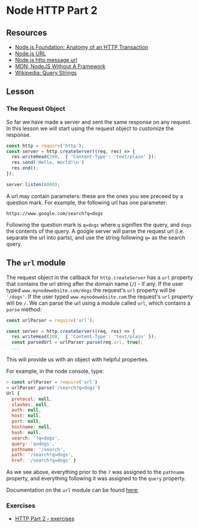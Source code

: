 # Node HTTP Part 2

## Resources

* [Node.js Foundation: Anatomy of an HTTP Transaction](https://nodejs.org/en/docs/guides/anatomy-of-an-http-transaction/)
* [Node.js URL](https://nodejs.org/api/url.html#url_url)
* [Node.js http message url](https://nodejs.org/api/http.html#http_message_url)
* [MDN: NodeJS Without A Framework](https://developer.mozilla.org/en-US/docs/Learn/Server-side/Node_server_without_framework)
* [Wikipedia: Query Strings](https://en.wikipedia.org/wiki/Query_string)

## Lesson

### The Request Object

So far we have made a server and sent the same response on any request. In this lesson we will start using the request object to customize the response.

```js
const http = require('http');
const server = http.createServer((req, res) => {
  res.writeHead(200,  { 'Content-Type': 'text/plain' });
  res.send('Hello, World!\n')
  res.end();
});

server.listen(8000);
```

A url may contain parameters: these are the ones you see preceed by a question mark. For example, the following url has one parameter:

`https://www.google.com/search?q=dogs`

Following the question mark is `q=dogs` where `q` signifies the query, and `dogs` the contents of the query. A google server will parse the request url (i.e. separate the url into parts), and use the string following `q=` as the search query.

## The `url` module

The request object in the callback for `http.createServer` has a `url` property that contains the url string after the domain name (`/`) - if any. If the user typed `www.mynodewebsite.com/dogs` the request's `url` property will be `'/dogs'`. If the user typed `www.mynodewebsite.com` the request's `url` property will be `/`.  We can parse the url using a module called `url`, which contains a `parse` method:

```js
const urlParser = require('url');

const server = http.createServer((req, res) => {
  res.writeHead(200,  { 'Content-Type': 'text/plain' });
  const parsedUrl = urlParser.parse(req.url, true);
  ...
```

This will provide us with an object with helpful properties.

For example, in the node console, type:

```js
> const urlParser = require('url')
> urlParser.parse('/search?q=dogs')
Url {
  protocol: null,
  slashes: null,
  auth: null,
  host: null,
  port: null,
  hostname: null,
  hash: null,
  search: '?q=dogs',
  query: 'q=dogs',
  pathname: '/search',
  path: '/search?q=dogs',
  href: '/search?q=dogs' }
```

As we see above, everything prior to the `?` was assigned to the `pathname` property, and everything following it was assigned to the `query` property.

Documentation on the `url` module can be found [here](https://nodejs.org/api/url.html#url_url);

### Exercises

* [HTTP Part 2 - exercises](../../exercises/http_module_2/http_module_2.md)
